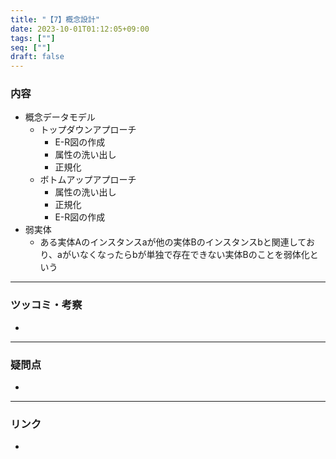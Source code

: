 ```yaml
---
title: "【7】概念設計"
date: 2023-10-01T01:12:05+09:00
tags: [""]
seq: [""]
draft: false
---
```


### 内容
- 概念データモデル
  - トップダウンアプローチ
    - E-R図の作成
    - 属性の洗い出し
    - 正規化
  - ボトムアップアプローチ
    - 属性の洗い出し
    - 正規化
    - E-R図の作成
- 弱実体
  - ある実体Aのインスタンスaが他の実体Bのインスタンスbと関連しており、aがいなくなったらbが単独で存在できない実体Bのことを弱体化という

---
### ツッコミ・考察
- 

---
### 疑問点
- 


---
### リンク
- 